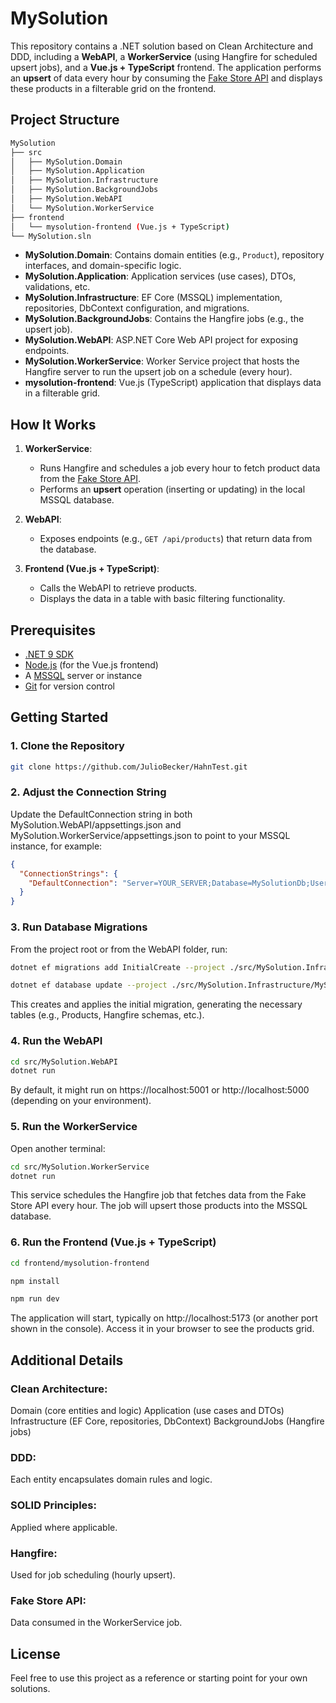 # MySolution

This repository contains a .NET solution based on Clean Architecture and DDD, including a **WebAPI**, a **WorkerService** (using Hangfire for scheduled upsert jobs), and a **Vue.js + TypeScript** frontend. The application performs an **upsert** of data every hour by consuming the [Fake Store API](https://fakestoreapi.com/) and displays these products in a filterable grid on the frontend.

## Project Structure
```bash
MySolution
├── src
│   ├── MySolution.Domain
│   ├── MySolution.Application
│   ├── MySolution.Infrastructure
│   ├── MySolution.BackgroundJobs
│   ├── MySolution.WebAPI
│   └── MySolution.WorkerService
├── frontend
│   └── mysolution-frontend (Vue.js + TypeScript)
└── MySolution.sln
```

- **MySolution.Domain**: Contains domain entities (e.g., `Product`), repository interfaces, and domain-specific logic.
- **MySolution.Application**: Application services (use cases), DTOs, validations, etc.
- **MySolution.Infrastructure**: EF Core (MSSQL) implementation, repositories, DbContext configuration, and migrations.
- **MySolution.BackgroundJobs**: Contains the Hangfire jobs (e.g., the upsert job).
- **MySolution.WebAPI**: ASP.NET Core Web API project for exposing endpoints.
- **MySolution.WorkerService**: Worker Service project that hosts the Hangfire server to run the upsert job on a schedule (every hour).
- **mysolution-frontend**: Vue.js (TypeScript) application that displays data in a filterable grid.

## How It Works

1. **WorkerService**:
   - Runs Hangfire and schedules a job every hour to fetch product data from the [Fake Store API](https://fakestoreapi.com/products).
   - Performs an **upsert** operation (inserting or updating) in the local MSSQL database.

2. **WebAPI**:
   - Exposes endpoints (e.g., `GET /api/products`) that return data from the database.

3. **Frontend (Vue.js + TypeScript)**:
   - Calls the WebAPI to retrieve products.
   - Displays the data in a table with basic filtering functionality.

## Prerequisites

- [.NET 9 SDK](https://dotnet.microsoft.com/en-us/download/dotnet)
- [Node.js](https://nodejs.org/) (for the Vue.js frontend)
- A [MSSQL](https://www.microsoft.com/en-us/sql-server/sql-server-downloads) server or instance
- [Git](https://git-scm.com/) for version control

## Getting Started

### 1. Clone the Repository

```bash
git clone https://github.com/JulioBecker/HahnTest.git
```
### 2. Adjust the Connection String

Update the DefaultConnection string in both MySolution.WebAPI/appsettings.json and MySolution.WorkerService/appsettings.json to point to your MSSQL instance, for example:
```json
{
  "ConnectionStrings": {
    "DefaultConnection": "Server=YOUR_SERVER;Database=MySolutionDb;User Id=YOUR_USER;Password=YOUR_PASSWORD;TrustServerCertificate=True;"
  }
}
```
### 3. Run Database Migrations

From the project root or from the WebAPI folder, run:
```bash
dotnet ef migrations add InitialCreate --project ./src/MySolution.Infrastructure/MySolution.Infrastructure.csproj --startup-project ./src/MySolution.WebAPI/MySolution.WebAPI.csproj -o Data/Migrations

dotnet ef database update --project ./src/MySolution.Infrastructure/MySolution.Infrastructure.csproj --startup-project ./src/MySolution.WebAPI/MySolution.WebAPI.csproj
```
This creates and applies the initial migration, generating the necessary tables (e.g., Products, Hangfire schemas, etc.).

### 4. Run the WebAPI
```bash
cd src/MySolution.WebAPI
dotnet run
```

By default, it might run on https://localhost:5001 or http://localhost:5000 (depending on your environment).

### 5. Run the WorkerService

Open another terminal:
```bash
cd src/MySolution.WorkerService
dotnet run
```

This service schedules the Hangfire job that fetches data from the Fake Store API every hour. The job will upsert those products into the MSSQL database.

### 6. Run the Frontend (Vue.js + TypeScript)
```bash
cd frontend/mysolution-frontend

npm install

npm run dev
```
The application will start, typically on http://localhost:5173 (or another port shown in the console). Access it in your browser to see the products grid.

## Additional Details
### Clean Architecture:
Domain (core entities and logic)
Application (use cases and DTOs)
Infrastructure (EF Core, repositories, DbContext)
BackgroundJobs (Hangfire jobs)
### DDD:
Each entity encapsulates domain rules and logic.
### SOLID Principles:
Applied where applicable.
### Hangfire:
Used for job scheduling (hourly upsert).
### Fake Store API:
Data consumed in the WorkerService job.
## License
Feel free to use this project as a reference or starting point for your own solutions.
